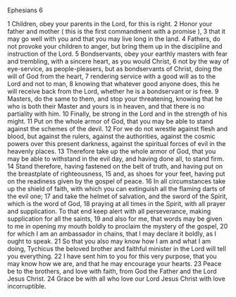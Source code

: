 Ephesians 6

1	Children, obey your parents in the Lord, for this is right.
2	Honor your father and mother ( this is the first commandment with a promise ),
3	that it may go well with you and that you may live long in the land.
4	Fathers, do not provoke your children to anger, but bring them up in the discipline and instruction of the Lord.
5	Bondservants, obey your earthly masters with fear and trembling, with a sincere heart, as you would Christ,
6	not by the way of eye-service, as people-pleasers, but as bondservants of Christ, doing the will of God from the heart,
7	rendering service with a good will as to the Lord and not to man,
8	knowing that whatever good anyone does, this he will receive back from the Lord, whether he is a bondservant or is free.
9	Masters, do the same to them, and stop your threatening, knowing that he who is both their Master and yours is in heaven, and that there is no partiality with him.
10	Finally, be strong in the Lord and in the strength of his might.
11	Put on the whole armor of God, that you may be able to stand against the schemes of the devil.
12	For we do not wrestle against flesh and blood, but against the rulers, against the authorities, against the cosmic powers over this present darkness, against the spiritual forces of evil in the heavenly places.
13	Therefore take up the whole armor of God, that you may be able to withstand in the evil day, and having done all, to stand firm.
14	Stand therefore, having fastened on the belt of truth, and having put on the breastplate of righteousness,
15	and, as shoes for your feet, having put on the readiness given by the gospel of peace.
16	In all circumstances take up the shield of faith, with which you can extinguish all the flaming darts of the evil one;
17	and take the helmet of salvation, and the sword of the Spirit, which is the word of God,
18	praying at all times in the Spirit, with all prayer and supplication. To that end keep alert with all perseverance, making supplication for all the saints,
19	and also for me, that words may be given to me in opening my mouth boldly to proclaim the mystery of the gospel,
20	for which I am an ambassador in chains, that I may declare it boldly, as I ought to speak.
21	So that you also may know how I am and what I am doing, Tychicus the beloved brother and faithful minister in the Lord will tell you everything.
22	I have sent him to you for this very purpose, that you may know how we are, and that he may encourage your hearts.
23	Peace be to the brothers, and love with faith, from God the Father and the Lord Jesus Christ.
24	Grace be with all who love our Lord Jesus Christ with love incorruptible.

